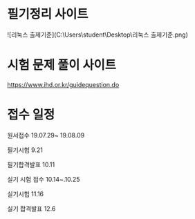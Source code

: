 # 필기정리 사이트



![리눅스 출제기준](C:\Users\student\Desktop\리눅스 출제기준.png)

# 시험 문제 풀이 사이트

<https://www.ihd.or.kr/guidequestion.do>


# 접수 일정
원서접수 19.07.29~ 19.08.09

필기시험 9.21

필기합격발표 10.11

실기 시험 접수 10.14~.10.25

실기시험 11.16

실기 합격발표 12.6
